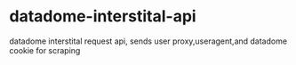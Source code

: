 # datadome-interstital-api
datadome interstital request api, sends user proxy,useragent,and datadome cookie for scraping
